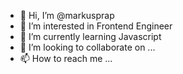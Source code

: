 - 👋 Hi, I’m @markusprap
- 👀 I’m interested in Frontend Engineer
- 🌱 I’m currently learning Javascript
- 💞️ I’m looking to collaborate on ...
- 📫 How to reach me ...

<!---
markusprap/markusprap is a ✨ special ✨ repository because its `README.md` (this file) appears on your GitHub profile.
You can click the Preview link to take a look at your changes.
--->
